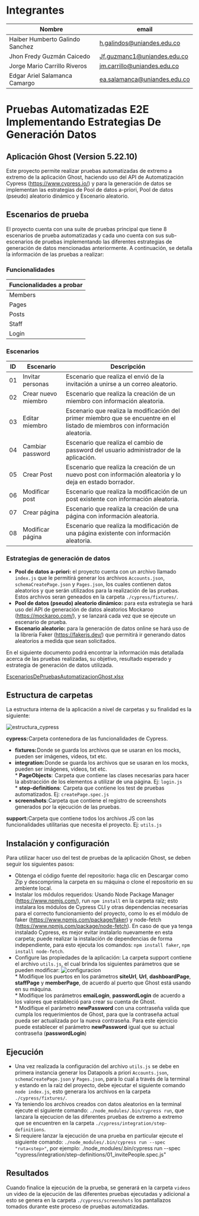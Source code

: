 # Integrantes

| Nombre | email |
| --------- | --------- |
| Haiber Humberto Galindo Sanchez | h.galindos@uniandes.edu.co |
| Jhon Fredy Guzmán Caicedo | Jf.guzmanc1@uniandes.edu.co |
| Jorge Mario Carrillo Riveros | jm.carrillo@uniandes.edu.co |
| Edgar Ariel Salamanca Camargo | ea.salamanca@uniandes.edu.co |

# Pruebas Automatizadas E2E Implementando Estrategias De Generación Datos 
## Aplicación Ghost (Version 5.22.10)
Este proyecto permite realizar pruebas automatizadas de extremo a extremo de la aplicación Ghost, haciendo uso del API de Automatización Cypress (https://www.cypress.io/) y para la generación de datos se implementan las estrategias de Pool de datos a-priori, Pool de datos (pseudo) aleatorio dinámico y Escenario aleatorio.

## Escenarios de prueba 
El proyecto cuenta con una suite de pruebas principal que tiene 8 escenarios de prueba automatizadas y cada uno cuenta con sus sub-escenarios de pruebas implementando las diferentes estrategias de generación de datos mencionadas anteriormente. A continuación, se detalla la información de las pruebas a realizar:

### Funcionalidades 

| Funcionalidades a probar | 
| ----- |
| Members |
| Pages |
| Posts |
| Staff |
| Login |

### Escenarios 

| **ID** | **Escenario** | **Descripción** |
| --- | --- | --- |
| 01 | Invitar personas| Escenario que realiza el envió de la invitación a unirse a un correo aleatorio.  |
| 02 | Crear nuevo miembro | Escenario que realiza la creación de un miembro con información aleatoria. |
| 03 | Editar miembro| Escenario que realiza la modificación del primer miembro que se encuentre en el listado de miembros con información aleatoria. |
| 04 | Cambiar password | Escenario que realiza el cambio de password del usuario administrador de la aplicación. |
| 05 | Crear Post | Escenario que realiza la creación de un nuevo post con información aleatoria y lo deja en estado borrador. |
| 06 | Modificar post | Escenario que realiza la modificación de un post existente con información aleatoria. |
| 07 | Crear página | Escenario que realiza la creación de una página con información aleatoria. |
| 08 | Modificar página | Escenario que realiza la modificación de una página existente con información aleatoria. |

### Estrategias de generación de datos
- **Pool de datos a-priori:** el proyecto cuenta con un archivo llamado `index.js` que le permitirá generar los archivos `Accounts.json`, `schemaCreatePage.json` y `Pages.json`, los cuales contienen datos aleatorios y que serán utilizados para la realización de las pruebas. Estos archivos seran geneados en la carpeta `./cypress/fixtures/`.
- **Pool de datos (pseudo) aleatorio dinámico:** para esta estrategia se hará uso del API de generación de datos aleatorios Mockaroo (https://mockaroo.com/), y se lanzará cada vez que se ejecute un escenario de prueba.
- **Escenario aleatorio:** para la generación de datos online se hará uso de la librería Faker (https://fakerjs.dev/) que permitirá ir generando datos aleatorios a medida que sean solicitados.


En el siguiente documento podrá encontrar la información más detallada acerca de las pruebas realizadas, su objetivo, resultado esperado y estrategia de generación de datos utilizada. 

[EscenariosDePruebasAutomatizacionGhost.xlsx](https://github.com/haibergalindouniandes/test_e2e_cypress_ghost/files/10100519/EscenariosDePruebasAutomatizacionGhost.xlsx)


## Estructura de carpetas
La estructura interna de la aplicación a nivel de carpetas y su finalidad es la siguiente:

![estructura_cypress](https://user-images.githubusercontent.com/111403006/202925080-6934f77b-ef1a-4c76-af9b-6cddbe4651e7.png)

**cypress:** Carpeta contenedora de las funcionalidades de Cypress.
-	**fixtures:** Donde se guarda los archivos que se usaran en los mocks, pueden ser imágenes, videos, txt etc.
-	**integration:** Donde se guarda los archivos que se usaran en los mocks, pueden ser imágenes, videos, txt etc.
<br>* **PageObjects**:  Carpeta que contiene las clases necesarias para hacer la abstracción de los elementos a utilizar de una página. Ej: `login.js`
<br>* **step-definitions**:  Carpeta que contiene los test de pruebas automatizados. Ej: `createPage.spec.js`
-	**screenshots**: Carpeta que contiene el registro de screenshots generados por la ejecución de las pruebas.

**support:** Carpeta que contiene todos los archivos JS con las funcionalidades utilitarias que necesita el proyecto. Ej: `utils.js`
 

## Instalación y configuración
Para utilizar hacer uso del test de pruebas de la aplicación Ghost, se deben seguir los siguientes pasos:
- Obtenga el código fuente del repositorio: haga clic en Descargar como Zip y descomprima la carpeta en su máquina o clone el repositorio en su ambiente local.
- Instalar los módulos requeridos: Usando Node Package Manager (https://www.npmjs.com/), run `npm install` en la carpeta raíz; esto instalara los módulos de Cypress CLI y otras dependencias necesarias para el correcto funcionamiento del proyecto, como lo es el módulo de faker (https://www.npmjs.com/package/faker) y node-fetch (https://www.npmjs.com/package/node-fetch). En caso de que ya tenga instalado Cypress, es mejor evitar instalarlo nuevamente en esta carpeta; puede realizar la instalación de dependencias de forma independiente, para esto ejecuta los comandos: `npm install faker`, `npm install node-fetch`.
- Configure las propiedades de la aplicación: La carpeta support contiene el archivo `utils.js`, el cual brinda los siguientes parámetros que se pueden modificar: 
![configuracion](https://user-images.githubusercontent.com/111403006/202923217-749b4cb7-9a46-4934-babe-0a0621aa0309.png)
<br>* Modifique los puertos en los parámetros **siteUrl**, **Url**, **dashboardPage**, **staffPage** y **memberPage**, de acuerdo al puerto que Ghost está usando en su máquina.
<br>* Modifique los parámetros **emaiLogin**, **passwordLogin** de acuerdo a los valores que estableció para crear su cuenta de Ghost.
<br>* Modifique el parámetro **newPassword** con una contraseña valida que cumpla los requerimientos de Ghost, para que la contraseña actual pueda ser actualizada por la nueva contraseña. Para este ejercicio puede establecer el parámetro **newPassword** igual que su actual contraseña (**passwordLogin**) 

## Ejecución
- Una vez realizada la configuración del archivo `utils.js` se debe en primera instancia generar los Datapools a priori `Accounts.json`, `schemaCreatePage.json` y `Pages.json`, para lo cual a través de la terminal y estando en la raíz del proyecto, debe ejecutar el siguiente comando `node index.js`, esto generara los archivos en la carpeta `./cypress/fixtures/`. 
- Ya teniendo los archivos creados con datos aleatorios en la terminal ejecute el siguiente comando: `./node_modules/.bin/cypress run`, que lanzara la ejecucion de las diferentes pruebas de extremo a extremo que se encuentren en la carpeta `./cypress/integration/step-definitions`.
- Si requiere lanzar la ejecución de una prueba en particular ejecute el siguiente comando:
`./node_modules/.bin/cypress run --spec "ruta<step>"`, por ejemplo: ./node_modules/.bin/cypress run --spec "cypress/integration/step-definitions/01_invitePeople.spec.js"

## Resultados
Cuando finalice la ejecución de la prueba, se generará en la carpeta `videos` un video de la ejecución de las diferentes pruebas ejecutadas y adicional a esto se genera en la carpeta `./cypress/screenshots` los pantallazos tomados durante este proceso de pruebas automatizadas.
